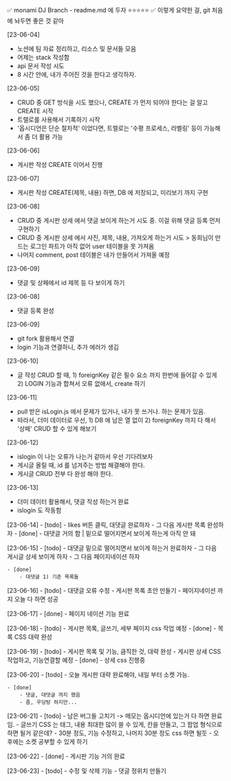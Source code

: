 ✅ monami DJ Branch - readme.md 에 두자 ⭐⭐⭐⭐⭐ 
✅ 이렇게 요약한 걸, git 처음에 놔두면 좋은 것 같아 

[23-06-04]
- 노션에 팀 자료 정리하고, 리소스 및 문서들 모음
- 어제는 stack 작성함
- api 문서 작성 시도
- 8 시간 안에, 내가 주어진 것을 한다고 생각하자. 

[23-06-05]
- CRUD 중 GET 방식을 시도 했으나, CREATE 가 먼저 되어야 한다는 걸 알고 CREATE 시작
- 트렐로를 사용해서 기록하기 시작
- '옵시디언은 단순 절차적' 이었다면, 트렐로는 '수평 프로세스, 라벨링' 등이 가능해서 좀 더 활용 가능 

[23-06-06]
- 게시판 작성 CREATE 이어서 진행

[23-06-07]
- 게시판 작성 CREATE(제목, 내용) 하면, DB 에 저장되고, 미리보기 까지 구현

[23-06-08]
- CRUD 중 게시판 상세 에서 댓글 보이게 하는거 시도 중. 이걸 위해 댓글 등록 먼저 구현하기 
- CRUD 중 게시판 상세 에서 사진, 제목, 내용, 가져오게 하는거 시도 > 동희님이 만드는 로그인 파트가 아직 없어 user 테이블을 못 가져옴 
- 나머지 comment, post 테이블은 내가 만들어서 가져올 예정

[23-06-09]
- 댓글 및 상페에서 id 제목 등 다 보이게 하기

[23-06-08]
- 댓글 등록 완성 

[23-06-09]
- git fork 활용해서 연결 
- login 기능과 연결하니, 추가 에러가 생김 

[23-06-10] 
- 글 작성 CRUD 할 때, 1) foreignKey 같은 필수 요소 까지 한번에 들어갈 수 있게 2) LOGIN 기능과 합쳐서 오류 없애서, create 하기 

[23-06-11]
- pull 받은 isLogin.js 에서 문제가 있거나, 내가 못 쓰거나. 하는 문제가 있음. 
- 따라서, 더미 데이터로 우선, 1) DB 에 남은 열 없이 2) foreignKey 까지 다 해서 '상페' CRUD 할 수 있게 해보기

[23-06-12]
- islogin 이 나는 오류가 나는거 같아서 우선 기다려보자 
- 게시글 올릴 때, id 를 넘겨주는 방법 해결해야 한다. 
- 게시글 CRUD 전부 다 완성 해야 한다. 

[23-06-13]
- 더미 데이터 활용해서, 댓글 작성 하는거 완료
- islogin 도 작동함

[23-06-14]
    - [todo]
        - likes 버튼 클릭, 대댓글 완료하자 
        - 그 다음 게시판 목록 완성하자 
    - [done]
        - 대댓글 거의 함 | 밑으로 떨어지면서 보이게 하는게 아직 안 돼

[23-06-15]
    - [todo]
        - 대댓글 밑으로 떨어지면서 보이게 하는거 완료하자 
        - 그 다음 게시글 상세 보이게 하자 
        - 그 다음 페이지네이션 하자 

    - [done]
        - 대댓글 1) 기존 목록들 


[23-06-16] 
    - [todo]
        - 대댓글 오류 수정 
        - 게시판 목록 초안 만들기 
            - 페이지네이션
        까지 오늘 다 하면 성공 

[23-06-17] 
    - [done]
        - 페이지 네이션 기능 완료 

[23-06-18]
    - [todo]
        - 게시판 목록, 글쓰기, 세부 페이지 css 작업 예정 
    - [done]
        - 목록 CSS 대략 완성 

[23-06-19]
    - [todo]
        - 게시판 목록 및 기능, 큼직한 것, 대략 완성 
        - 게시판 상세 CSS 작업하고, 기능연결할 예정
    - [done]
        - 상세 css 진행중

[23-06-20]
    - [todo]
        - 오늘 게시판 대략 완료해야, 내일 부터 소켓 가능. 

    - [done] 
        - 댓글, 대댓글 까지 했음 
        - 좀, 우당탕 하지만... 

[23-06-21]
    - [todo]
        - 남은 버그들 고치기 -> 메모는 옵시디언에 있는거 다 하면 완료 임. 
        - 글쓰기 CSS 는 태그, 내용 최대한 많이 쓸 수 있게, 칸을 만들고, 그 팝업 형식으로 하면 될거 같은데? 
        - 30분 정도, 기능 수정하고, 나머지 30분 정도 css 하면 될듯
        - 오후에는 소켓 공부할 수 있게 하기 

[23-06-22]
    - [done]
        - 게시판 기능 거의 완료

[23-06-23]
    - [todo]
        - 수정 및 삭제 기능 
        - 댓글 정위치 만들기 